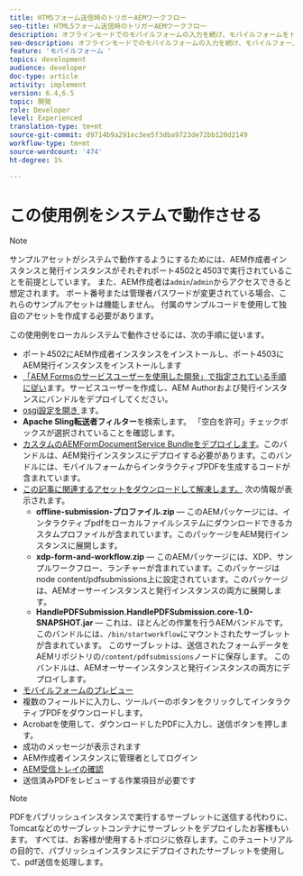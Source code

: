 ```yaml
---
title: HTM5フォーム送信時のトリガーAEMワークフロー
seo-title: HTML5フォーム送信時のトリガーAEMワークフロー
description: オフラインモードでのモバイルフォームの入力を続け、モバイルフォームをトリガーAEMワークフローに送信する
seo-description: オフラインモードでのモバイルフォームの入力を続け、モバイルフォームをトリガーAEMワークフローに送信する
feature: 'モバイルフォーム '
topics: development
audience: developer
doc-type: article
activity: implement
version: 6.4,6.5
topic: 開発
role: Developer
level: Experienced
translation-type: tm+mt
source-git-commit: d9714b9a291ec3ee5f3dba9723de72bb120d2149
workflow-type: tm+mt
source-wordcount: '474'
ht-degree: 1%

---
```



# この使用例をシステムで動作させる

>[!NOTE]
>
>サンプルアセットがシステムで動作するようにするためには、AEM作成者インスタンスと発行インスタンスがそれぞれポート4502と4503で実行されていることを前提としています。 また、AEM作成者は`admin`/`admin`からアクセスできると想定されます。 ポート番号または管理者パスワードが変更されている場合、これらのサンプルアセットは機能しません。 付属のサンプルコードを使用して独自のアセットを作成する必要があります。

この使用例をローカルシステムで動作させるには、次の手順に従います。

* ポート4502にAEM作成者インスタンスをインストールし、ポート4503にAEM発行インスタンスをインストールします
* [「AEM Formsのサービスユーザーを使用した開発」で指定されている手順に従い](https://docs.adobe.com/content/help/en/experience-manager-learn/forms/adaptive-forms/service-user-tutorial-develop.html)ます。サービスユーザーを作成し、AEM Authorおよび発行インスタンスにバンドルをデプロイしてください。
* [osgi設定を開き ](http://localhost:4503/system/console/configMgr)ます。
* **Apache Sling転送者フィルター**&#x200B;を検索します。 「空白を許可」チェックボックスが選択されていることを確認します。
* [カスタムのAEMFormDocumentService Bundleをデプロイします](/help/forms/assets/common-osgi-bundles/AEMFormsDocumentServices.core-1.0-SNAPSHOT.jar)。このバンドルは、AEM発行インスタンスにデプロイする必要があります。このバンドルには、モバイルフォームからインタラクティブPDFを生成するコードが含まれています。
* [この記事に関連するアセットをダウンロードして解凍します。](assets/offline-pdf-submission-assets.zip) 次の情報が表示されます。
   * **offline-submission-プロファイル.zip**  — このAEMパッケージには、インタラクティブpdfをローカルファイルシステムにダウンロードできるカスタムプロファイルが含まれています。このパッケージをAEM発行インスタンスに展開します。
   * **xdp-form-and-workflow.zip**  — このAEMパッケージには、XDP、サンプルワークフロー、ランチャーが含まれています。このパッケージはnode content/pdfsubmissions上に設定されています。このパッケージは、AEMオーサーインスタンスと発行インスタンスの両方に展開します。
   * **HandlePDFSubmission.HandlePDFSubmission.core-1.0-SNAPSHOT.jar**  — これは、ほとんどの作業を行うAEMバンドルです。このバンドルには、`/bin/startworkflow`にマウントされたサーブレットが含まれています。 このサーブレットは、送信されたフォームデータをAEMリポジトリの`/content/pdfsubmissions`ノードに保存します。 このバンドルは、AEMオーサーインスタンスと発行インスタンスの両方にデプロイします。
* [モバイルフォームのプレビュー](http://localhost:4503/content/dam/formsanddocuments/testsubmision.xdp/jcr:content)
* 複数のフィールドに入力し、ツールバーのボタンをクリックしてインタラクティブPDFをダウンロードします。
* Acrobatを使用して、ダウンロードしたPDFに入力し、送信ボタンを押します。
* 成功のメッセージが表示されます
* AEM作成者インスタンスに管理者としてログイン
* [AEM受信トレイの確認](http://localhost:4502/aem/inbox)
* 送信済みPDFをレビューする作業項目が必要です

>[!NOTE]
>
>PDFをパブリッシュインスタンスで実行するサーブレットに送信する代わりに、Tomcatなどのサーブレットコンテナにサーブレットをデプロイしたお客様もいます。 すべては、お客様が使用するトポロジに依存します。このチュートリアルの目的で、パブリッシュインスタンスにデプロイされたサーブレットを使用して、pdf送信を処理します。

